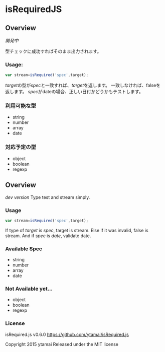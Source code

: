 # isRequiredJS

## Overview
*開発中*

型チェックに成功すればそのまま出力されます。


### Usage:

```javascript
var stream=isRequired('spec',target);
```
*target*の型が*spec*と一致すれば、*target*を返します。
一致しなければ、falseを返します。
*spec*がdateの場合、正しい日付かどうかもテストします。


### 利用可能な型

+ string
+ number
+ array
+ date


### 対応予定の型

+ object
+ boolean
+ regexp


## Overview
*dev version*
Type test and stream simply.


### Usage

```javascript
var stream=isRequired('spec',target);
```
If type of *target* is *spec*, target is stream.
Else if it was invalid, false is stream.
And if *spec* is *date*, validate date.


### Available Spec

+ string
+ number
+ array
+ date


### Not Available yet...

+ object
+ boolean
+ regexp


### License

isRequired.js v0.6.0
https://github.com/ytamai/isRequired.js

Copyright 2015 ytamai
Released under the MIT license
